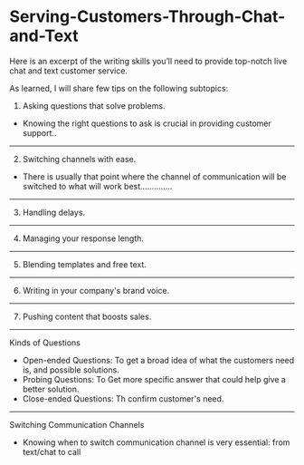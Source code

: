 # Serving-Customers-Through-Chat-and-Text
Here is an excerpt of the writing skills you’ll need to provide top-notch live chat and text customer service.

As learned, I will share few tips on the following subtopics:
1. Asking questions that solve problems.
- Knowing the right questions to ask is crucial in providing customer support..
---
2. Switching channels with ease.
- There is usually that point where the channel of communication will be switched to what will work best..............
---
3. Handling delays.
---
4. Managing your response length.
----
5. Blending templates and free text.
---
6. Writing in your company's brand voice.
---
7. Pushing content that boosts sales.

---
Kinds of Questions
- Open-ended Questions: To get a broad idea of what the customers need is, and possible solutions.
- Probing Questions: To Get more specific answer that could help give a better solution.
- Close-ended Questions: Th confirm customer's need.

--- 
Switching Communication Channels
- Knowing when to switch communication channel is very essential: from text/chat to call

